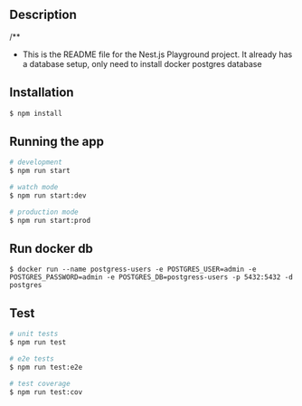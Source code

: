 

## Description

/**
 * This is the README file for the Nest.js Playground project.
 It already has a database setup, only need to install docker postgres database
 

## Installation

```bash
$ npm install
```

## Running the app

```bash
# development
$ npm run start

# watch mode
$ npm run start:dev

# production mode
$ npm run start:prod
```

## Run docker db
```
$ docker run --name postgress-users -e POSTGRES_USER=admin -e POSTGRES_PASSWORD=admin -e POSTGRES_DB=postgress-users -p 5432:5432 -d postgres
```

## Test

```bash
# unit tests
$ npm run test

# e2e tests
$ npm run test:e2e

# test coverage
$ npm run test:cov
```


